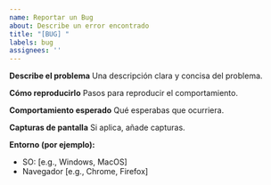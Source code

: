 ```yaml
---
name: Reportar un Bug
about: Describe un error encontrado
title: "[BUG] "
labels: bug
assignees: ''
---
```


**Describe el problema**
Una descripción clara y concisa del problema.

**Cómo reproducirlo**
Pasos para reproducir el comportamiento.

**Comportamiento esperado**
Qué esperabas que ocurriera.

**Capturas de pantalla**
Si aplica, añade capturas.

**Entorno (por ejemplo):**
- SO: [e.g., Windows, MacOS]
- Navegador [e.g., Chrome, Firefox]
